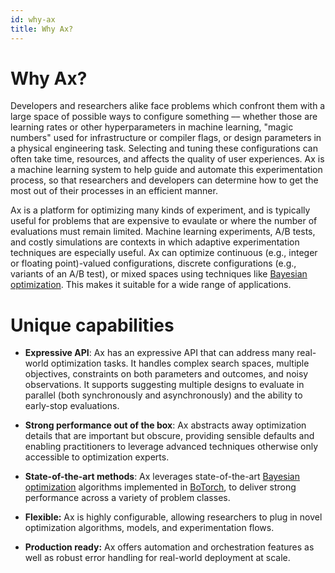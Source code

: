 ```yaml
---
id: why-ax
title: Why Ax?
---
```


# Why Ax?

Developers and researchers alike face problems which confront them with a large
space of possible ways to configure something –– whether those are learning
rates or other hyperparameters in machine learning, "magic numbers" used for
infrastructure or compiler flags, or design parameters in a physical engineering
task. Selecting and tuning these configurations can often take time, resources,
and affects the quality of user experiences. Ax is a machine learning system to
help guide and automate this experimentation process, so that researchers and
developers can determine how to get the most out of their processes in an
efficient manner.

Ax is a platform for optimizing many kinds of experiment, and is typically
useful for problems that are expensive to evaulate or where the number of
evaluations must remain limited. Machine learning experiments, A/B tests, and
costly simulations are contexts in which adaptive experimentation techniques are
especially useful. Ax can optimize continuous (e.g., integer or floating
point)-valued configurations, discrete configurations (e.g., variants of an A/B
test), or mixed spaces using techniques like
[Bayesian optimization](./intro-to-bo.mdx). This makes it suitable for a wide range
of applications.

# Unique capabilities

- **Expressive API**: Ax has an expressive API that can address many real-world
  optimization tasks. It handles complex search spaces, multiple objectives,
  constraints on both parameters and outcomes, and noisy observations. It
  supports suggesting multiple designs to evaluate in parallel (both
  synchronously and asynchronously) and the ability to early-stop evaluations.

- **Strong performance out of the box**: Ax abstracts away optimization details
  that are important but obscure, providing sensible defaults and enabling
  practitioners to leverage advanced techniques otherwise only accessible to
  optimization experts.

- **State-of-the-art methods**: Ax leverages state-of-the-art
  [Bayesian optimization](./intro-to-bo.mdx) algorithms implemented in
  [BoTorch](https://botorch.org/), to deliver strong performance across a
  variety of problem classes.

- **Flexible:** Ax is highly configurable, allowing researchers to plug in novel
  optimization algorithms, models, and experimentation flows.

- **Production ready:** Ax offers automation and orchestration features as well
  as robust error handling for real-world deployment at scale.
